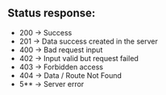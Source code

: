 ## Status response:
- 200 -> Success
- 201 -> Data success created in the server
- 400 -> Bad request input
- 402 -> Input valid but request failed
- 403 -> Forbidden access
- 404 -> Data / Route Not Found
- 5** -> Server error


